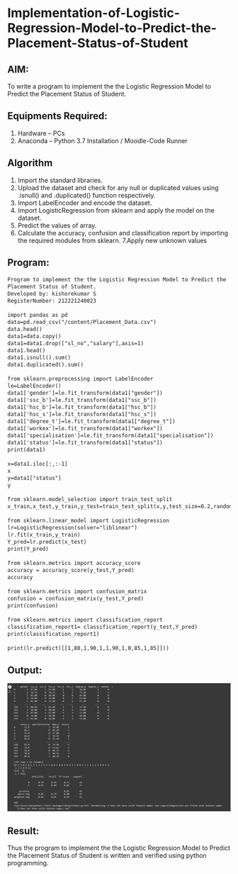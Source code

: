 # Implementation-of-Logistic-Regression-Model-to-Predict-the-Placement-Status-of-Student

## AIM:
To write a program to implement the the Logistic Regression Model to Predict the Placement Status of Student.

## Equipments Required:
1. Hardware – PCs
2. Anaconda – Python 3.7 Installation / Moodle-Code Runner

## Algorithm
1. Import the standard libraries. 
2. Upload the dataset and check for any null or duplicated values using .isnull() and .duplicated() function respectively. 
3. Import LabelEncoder and encode the dataset. 
4. Import LogisticRegression from sklearn and apply the model on the dataset. 
5. Predict the values of array. 
6. Calculate the accuracy, confusion and classification report by importing the required modules from sklearn. 7.Apply new unknown values

## Program:
```
Program to implement the the Logistic Regression Model to Predict the Placement Status of Student.
Developed by: kishorekumar S
RegisterNumber: 212221240023  

import pandas as pd
data=pd.read_csv("/content/Placement_Data.csv")
data.head()
data1=data.copy()
data1=data1.drop(["sl_no","salary"],axis=1)
data1.head()
data1.isnull().sum()
data1.duplicated().sum()

from sklearn.preprocessing import LabelEncoder
le=LabelEncoder()
data1['gender']=le.fit_transform(data1["gender"])
data1['ssc_b']=le.fit_transform(data1["ssc_b"])
data1['hsc_b']=le.fit_transform(data1["hsc_b"])
data1['hsc_s']=le.fit_transform(data1["hsc_s"])
data1['degree_t']=le.fit_transform(data1["degree_t"])
data1['workex']=le.fit_transform(data1["workex"])
data1['specialisation']=le.fit_transform(data1["specialisation"])
data1['status']=le.fit_transform(data1["status"])
print(data1)

x=data1.iloc[:,:-1]
x
y=data1["status"]
y

from sklearn.model_selection import train_test_split
x_train,x_test,y_train,y_test=train_test_split(x,y,test_size=0.2,random_state=0)

from sklearn.linear_model import LogisticRegression
lr=LogisticRegression(solver="liblinear")
lr.fit(x_train,y_train)
Y_pred=lr.predict(x_test)
print(Y_pred)

from sklearn.metrics import accuracy_score
accuracy = accuracy_score(y_test,Y_pred)
accuracy

from sklearn.metrics import confusion_matrix
confusion = confusion_matrix(y_test,Y_pred)
print(confusion)

from sklearn.metrics import classification_report
classification_report1= classification_report(y_test,Y_pred)
print(classification_report1)

print(lr.predict([[1,80,1,90,1,1,90,1,0,85,1,85]]))
```

## Output:
![the Logistic Regression Model to Predict the Placement Status of Student](1.png)


## Result:
Thus the program to implement the the Logistic Regression Model to Predict the Placement Status of Student is written and verified using python programming.
